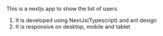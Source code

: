 This is a nextjs app to show the list  of users.
1. It is developed using NextJs(Typescript) and ant design
2. It is responsive on desktop, mobile and tablet
